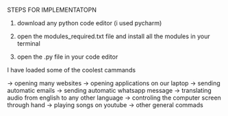 STEPS FOR IMPLEMENTATOPN

1) download any python code editor (i used pycharm)

2) open the modules_required.txt file and install all the modules in your terminal

3) open the .py file in your code editor


I have loaded some of the coolest cammands

-> opening many websites
-> opening applications on our laptop
-> sending automatic emails
-> sending automatic whatsapp message
-> translating audio from english to any other language
-> controling the computer screen through hand
-> playing songs on youtube
-> other general commads



